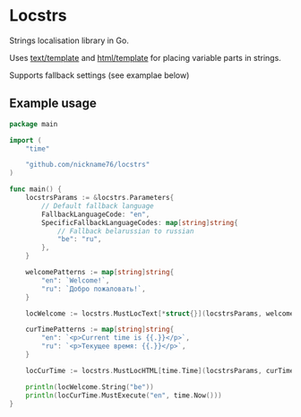 # Locstrs

Strings localisation library in Go.

Uses [text/template](https://pkg.go.dev/text/template) and [html/template](https://pkg.go.dev/html/template) for placing variable parts in strings.

Supports fallback settings (see examplae below)

## Example usage

```Go
package main

import (
	"time"

	"github.com/nickname76/locstrs"
)

func main() {
	locstrsParams := &locstrs.Parameters{
		// Default fallback language
		FallbackLanguageCode: "en",
		SpecificFallbackLanguageCodes: map[string]string{
			// Fallback belarussian to russian
			"be": "ru",
		},
	}

	welcomePatterns := map[string]string{
		"en": `Welcome!`,
		"ru": `Добро пожаловать!`,
	}

	locWelcome := locstrs.MustLocText[*struct{}](locstrsParams, welcomePatterns)

	curTimePatterns := map[string]string{
		"en": `<p>Current time is {{.}}</p>`,
		"ru": `<p>Текущее время: {{.}}</p>`,
	}

	locCurTime := locstrs.MustLocHTML[time.Time](locstrsParams, curTimePatterns)

	println(locWelcome.String("be"))
	println(locCurTime.MustExecute("en", time.Now()))
}

```